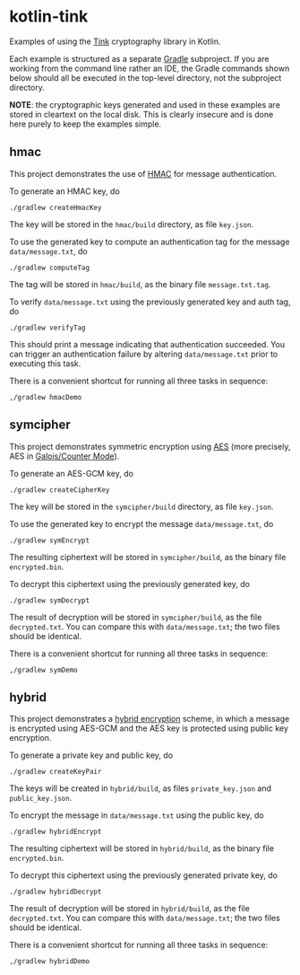 # kotlin-tink

Examples of using the [Tink][tnk] cryptography library in Kotlin.

Each example is structured as a separate [Gradle][gra] subproject. If you
are working from the command line rather an IDE, the Gradle commands
shown below should all be executed in the top-level directory, not the
subproject directory.

**NOTE**: the cryptographic keys generated and used in these examples
are stored in cleartext on the local disk. This is clearly insecure and
is done here purely to keep the examples simple.

## hmac

This project demonstrates the use of [HMAC][hmc] for message authentication.

To generate an HMAC key, do

```shell
./gradlew createHmacKey
```

The key will be stored in the `hmac/build` directory, as file `key.json`.

To use the generated key to compute an authentication tag for the message
`data/message.txt`, do

```shell
./gradlew computeTag
```

The tag will be stored in `hmac/build`, as the binary file `message.txt.tag`.

To verify `data/message.txt` using the previously generated key and auth
tag, do

```shell
./gradlew verifyTag
```

This should print a message indicating that authentication succeeded.
You can trigger an authentication failure by altering `data/message.txt`
prior to executing this task.

There is a convenient shortcut for running all three tasks in sequence:

```shell
,/gradlew hmacDemo
```

## symcipher

This project demonstrates symmetric encryption using [AES][aes] (more
precisely, AES in [Galois/Counter Mode][gcm]).

To generate an AES-GCM key, do

```shell
./gradlew createCipherKey
```

The key will be stored in the `symcipher/build` directory, as file `key.json`.

To use the generated key to encrypt the message `data/message.txt`, do

```shell
./gradlew symEncrypt
```

The resulting ciphertext will be stored in `symcipher/build`, as the binary
file `encrypted.bin`.

To decrypt this ciphertext using the previously generated key, do

```shell
./gradlew symDecrypt
```

The result of decryption will be stored in `symcipher/build`, as the file
`decrypted.txt`. You can compare this with `data/message.txt`; the two
files should be identical.

There is a convenient shortcut for running all three tasks in sequence:

```shell
,/gradlew symDemo
```

## hybrid

This project demonstrates a [hybrid encryption][hyb] scheme, in which a
message is encrypted using AES-GCM and the AES key is protected using
public key encryption.

To generate a private key and public key, do

```shell
./gradlew createKeyPair
```

The keys will be created in `hybrid/build`, as files `private_key.json` and
`public_key.json`.

To encrypt the message in `data/message.txt` using the public key, do

```shell
./gradlew hybridEncrypt
```

The resulting ciphertext will be stored in `hybrid/build`, as the binary
file `encrypted.bin`.

To decrypt this ciphertext using the previously generated private key, do

```shell
./gradlew hybridDecrypt
```

The result of decryption will be stored in `hybrid/build`, as the file
`decrypted.txt`. You can compare this with `data/message.txt`; the two files
should be identical.

There is a convenient shortcut for running all three tasks in sequence:

```shell
,/gradlew hybridDemo
```

[tnk]: https://developers.google.com/tink
[gra]: https://gradle.org/
[hmc]: https://en.wikipedia.org/wiki/HMAC
[aes]: https://en.wikipedia.org/wiki/Advanced_Encryption_Standard
[gcm]: https://en.wikipedia.org/wiki/Galois/Counter_Mode
[hyb]: https://en.wikipedia.org/wiki/Hybrid_cryptosystem
